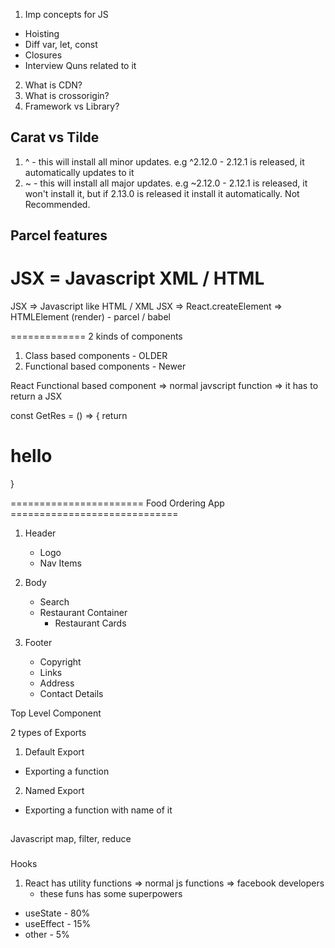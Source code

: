 1. Imp concepts for JS

- Hoisting
- Diff var, let, const
- Closures
- Interview Quns related to it

2. What is CDN?
3. What is crossorigin?
4. Framework vs Library?

## Carat vs Tilde

1. ^ - this will install all minor updates. e.g ^2.12.0 - 2.12.1 is released, it automatically updates to it
2. ~ - this will install all major updates. e.g ~2.12.0 - 2.12.1 is released, it won't install it, but if 2.13.0 is released it install it automatically. Not Recommended.

## Parcel features

# JSX = Javascript XML / HTML

JSX => Javascript like HTML / XML
JSX => React.createElement => HTMLElement (render) - parcel / babel

=============
2 kinds of components

1. Class based components - OLDER
2. Functional based components - Newer

React Functional based component => normal javscript function => it has to return a JSX

const GetRes = () => {
return <h1>hello</h1>
}

======================= Food Ordering App =============================

1. Header

   - Logo
   - Nav Items

2. Body

   - Search
   - Restaurant Container
     - Restaurant Cards

3. Footer
   - Copyright
   - Links
   - Address
   - Contact Details

Top Level Component

2 types of Exports

1. Default Export

- Exporting a function

2. Named Export

- Exporting a function with name of it


## 
Javascript 
map, filter, reduce

### 

Hooks 
1. React has utility functions => normal js functions => facebook developers
   - these funs has some superpowers 
- useState - 80%
- useEffect - 15% 
- other - 5%

